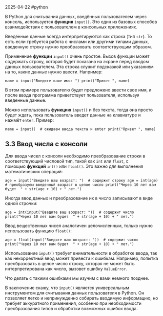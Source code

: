 2025-04-22
#python 

В Python для считывания данных, введённых пользователем через консоль, используется **функция** `input()`. Это один из базовых способов взаимодействия с пользователем в консольных приложениях.

Введённые данные всегда интерпретируются как строка (тип `str`). То есть если требуется работа с числами или другими типами данных, введенную строку нужно преобразовать соответствующим образом.

Применение **функции** `input()` очень простое. Вызов функции может содержать строку, которая будет показана на экране перед вводом данных пользователем. Эта строка служит подсказкой или указанием на то, какие данные нужно ввести. Например:

`name = input("Введите ваше имя: ") print("Привет ", name)`

В этом примере пользователю будет предложено ввести свое имя, и после ввода программа приветствует пользователя, используя введенные данные.

Можно использовать **функцию** `input()` и без текста, тогда она просто будет ждать, пока пользователь введет данные на клавиатуре и нажмёт `enter`. Пример:

`name = input()  # ожидаем ввода текста и enter print("Привет ", name)`

## 3.3 Ввод числа с консоли

Для ввода чисел с консоли необходимо преобразование строки в соответствующий числовой тип, такой как `int` или `float`, с помощью **функций** `int()` или `float()`. Это важно для выполнения математических операций:

`age = input("Введите ваш возраст: ")  # содержит строку age = int(age)  # преобразуем введенный возраст в целое число print("Через 10 лет вам будет  " + str(age + 10) + " лет.")`

Иногда ввод данных и преобразование их в число записывают в виде одной строчки:

`age = int(input("Введите ваш возраст: "))  # содержит число print("Через 10 лет вам будет  " + str(age + 10) + " лет.")`

Ввод вещественных чисел аналогичен целочисленным, только нужно использовать функцию `float()`:

`age = float(input("Введите ваш возраст: "))  # содержит число print("Через 10 лет вам будет  " + str(age + 10) + " лет.")`

Использование `input()` требует внимательности в обработке ввода, так как некорректный ввод может привести к ошибкам. Например, попытка преобразовать в целое число строку, которая не может быть интерпретирована как число, вызовет ошибку `ValueError`.

Что делать с такими ошибками мы изучим с вами немного позднее.

В заключение скажу, что `input()` является универсальным инструментом для считывания данных пользователя в Python. Он позволяет легко и непринужденно собирать вводимую информацию, но требует аккуратного применения, особенно при необходимости преобразования типов и обработки возможных ошибок ввода.